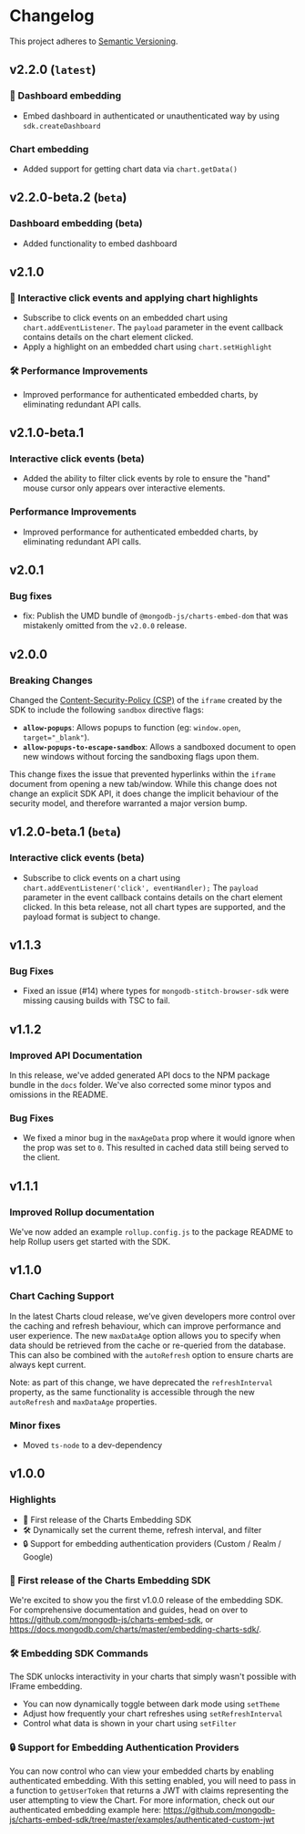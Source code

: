 # Changelog

This project adheres to [Semantic Versioning](https://semver.org/spec/v2.0.0.html).

## v2.2.0 (`latest`)

### 🎉 Dashboard embedding

- Embed dashboard in authenticated or unauthenticated way by using `sdk.createDashboard`

### Chart embedding

- Added support for getting chart data via `chart.getData()`

## v2.2.0-beta.2 (`beta`)

### Dashboard embedding (beta)

- Added functionality to embed dashboard

## v2.1.0

### 🎉 Interactive click events and applying chart highlights

- Subscribe to click events on an embedded chart using `chart.addEventListener`. The `payload`
  parameter in the event callback contains details on the chart element clicked.
- Apply a highlight on an embedded chart using `chart.setHighlight`

### 🛠 Performance Improvements

- Improved performance for authenticated embedded charts, by eliminating redundant API calls.

## v2.1.0-beta.1

### Interactive click events (beta)

- Added the ability to filter click events by role to ensure the "hand" mouse cursor only appears over interactive elements.

### Performance Improvements

- Improved performance for authenticated embedded charts, by eliminating redundant API calls.

## v2.0.1

### Bug fixes

- fix: Publish the UMD bundle of `@mongodb-js/charts-embed-dom` that was mistakenly omitted from the `v2.0.0` release.

## v2.0.0

### Breaking Changes

Changed the [Content-Security-Policy (CSP)](https://developer.mozilla.org/en-US/docs/Web/HTTP/Headers/Content-Security-Policy) of the `iframe` created by the SDK to include the following `sandbox` directive flags:

- **`allow-popups`**: Allows popups to function (eg: `window.open`, `target="_blank"`).
- **`allow-popups-to-escape-sandbox`**: Allows a sandboxed document to open new windows without forcing the sandboxing flags upon them.

This change fixes the issue that prevented hyperlinks within the `iframe` document from opening a new tab/window. While this change does not change an explicit SDK API, it does change the implicit behaviour of the security model, and therefore warranted a major version bump.

## v1.2.0-beta.1 (`beta`)

### Interactive click events (beta)

- Subscribe to click events on a chart using `chart.addEventListener('click', eventHandler);` The `payload`
  parameter in the event callback contains details on the chart element clicked. In this beta release, not
  all chart types are supported, and the payload format is subject to change.

## v1.1.3

### Bug Fixes

- Fixed an issue (#14) where types for `mongodb-stitch-browser-sdk` were missing causing builds with TSC to fail.

## v1.1.2

### Improved API Documentation

In this release, we've added generated API docs to the NPM package bundle in the `docs` folder. We've also corrected some minor typos and omissions in the README.

### Bug Fixes

- We fixed a minor bug in the `maxAgeData` prop where it would ignore when the prop was set to `0`. This resulted in cached data still being served to the client.

## v1.1.1

### Improved Rollup documentation

We've now added an example `rollup.config.js` to the package README to help Rollup users get started with the SDK.

## v1.1.0

### Chart Caching Support

In the latest Charts cloud release, we’ve given developers more control over the caching and refresh behaviour, which can improve performance and user experience. The new `maxDataAge` option allows you to specify when data should be retrieved from the cache or re-queried from the database. This can also be combined with the `autoRefresh` option to ensure charts are always kept current.

Note: as part of this change, we have deprecated the `refreshInterval` property, as the same functionality is accessible through the new `autoRefresh` and `maxDataAge` properties.

### Minor fixes

- Moved `ts-node` to a dev-dependency

## v1.0.0

### Highlights

- 🎉 First release of the Charts Embedding SDK
- 🛠 Dynamically set the current theme, refresh interval, and filter
- 🔒 Support for embedding authentication providers (Custom / Realm / Google)

### 🎉 First release of the Charts Embedding SDK

We're excited to show you the first v1.0.0 release of the embedding SDK. For comprehensive documentation and guides, head on over to https://github.com/mongodb-js/charts-embed-sdk, or https://docs.mongodb.com/charts/master/embedding-charts-sdk/.

### 🛠 Embedding SDK Commands

The SDK unlocks interactivity in your charts that simply wasn't possible with IFrame embedding.

- You can now dynamically toggle between dark mode using `setTheme`
- Adjust how frequently your chart refreshes using `setRefreshInterval`
- Control what data is shown in your chart using `setFilter`

### 🔒 Support for Embedding Authentication Providers

You can now control who can view your embedded charts by enabling authenticated embedding. With this setting enabled, you will need to pass in a function to `getUserToken` that returns a JWT with claims
representing the user attempting to view the Chart. For more information, check out our authenticated embedding example here: https://github.com/mongodb-js/charts-embed-sdk/tree/master/examples/authenticated-custom-jwt
